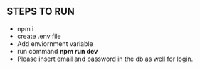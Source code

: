 ## **STEPS TO RUN**

* npm i
* create .env file
* Add enviornment variable
* run command **npm run dev**
* Please insert email and password in the db as well for login.
